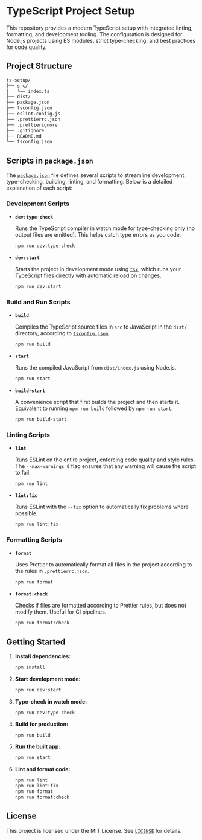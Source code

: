 # TypeScript Project Setup

This repository provides a modern TypeScript setup with integrated linting, formatting, and development tooling. The configuration is designed for Node.js projects using ES modules, strict type-checking, and best practices for code quality.

## Project Structure

```sh
ts-setup/
├── src/
│   └── index.ts
├── dist/
├── package.json
├── tsconfig.json
├── eslint.config.js
├── .prettierrc.json
├── .prettierignore
├── .gitignore
├── README.md
└── tsconfig.json
```

## Scripts in `package.json`

The [`package.json`](package.json) file defines several scripts to streamline development, type-checking, building, linting, and formatting. Below is a detailed explanation of each script:

### Development Scripts

- **`dev:type-check`**
  
  Runs the TypeScript compiler in watch mode for type-checking only (no output files are emitted). This helps catch type errors as you code.
  
  ```sh
  npm run dev:type-check
  ```

- **`dev:start`**
  
  Starts the project in development mode using [`tsx`](https://github.com/esbuild-kit/tsx), which runs your TypeScript files directly with automatic reload on changes.
  
  ```sh
  npm run dev:start
  ```

### Build and Run Scripts

- **`build`**
  
  Compiles the TypeScript source files in `src` to JavaScript in the `dist/` directory, according to [`tsconfig.json`](tsconfig.json).
  
  ```sh
  npm run build
  ```

- **`start`**
  
  Runs the compiled JavaScript from `dist/index.js` using Node.js.
  
  ```sh
  npm run start
  ```

- **`build-start`**
  
  A convenience script that first builds the project and then starts it. Equivalent to running `npm run build` followed by `npm run start`.
  
  ```sh
  npm run build-start
  ```

### Linting Scripts

- **`lint`**
  
  Runs ESLint on the entire project, enforcing code quality and style rules. The `--max-warnings 0` flag ensures that any warning will cause the script to fail.
  
  ```sh
  npm run lint
  ```

- **`lint:fix`**
  
  Runs ESLint with the `--fix` option to automatically fix problems where possible.
  
  ```sh
  npm run lint:fix
  ```

### Formatting Scripts

- **`format`**
  
  Uses Prettier to automatically format all files in the project according to the rules in `.prettierrc.json`.
  
  ```sh
  npm run format
  ```

- **`format:check`**
  
  Checks if files are formatted according to Prettier rules, but does not modify them. Useful for CI pipelines.
  
  ```sh
  npm run format:check
  ```

## Getting Started

1. **Install dependencies:**

   ```sh
   npm install
   ```

2. **Start development mode:**

   ```sh
   npm run dev:start
   ```

3. **Type-check in watch mode:**

   ```sh
   npm run dev:type-check
   ```

4. **Build for production:**

   ```sh
   npm run build
   ```

5. **Run the built app:**

   ```sh
   npm run start
   ```

6. **Lint and format code:**

   ```sh
   npm run lint
   npm run lint:fix
   npm run format
   npm run format:check
   ```

## License

This project is licensed under the MIT License. See [`LICENSE`](LICENSE) for details.
